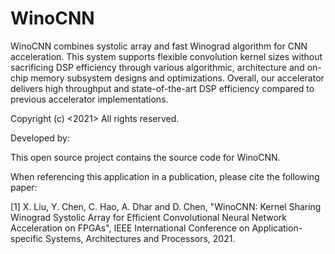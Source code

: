 # WinoCNN

WinoCNN combines systolic array and fast Winograd algorithm for CNN acceleration. This system supports flexible convolution kernel sizes without sacrificing DSP efficiency through various algorithmic, architecture and on-chip memory subsystem designs and optimizations. Overall, our accelerator delivers high throughput and state-of-the-art DSP efficiency compared to previous accelerator implementations.

Copyright (c) <2021> 
<University of Illinois at Urbana-Champaign>
All rights reserved.

Developed by: 		

<University of Illinois at Urbana-Champaign>
<http://dchen.ece.illinois.edu/>

This open source project contains the source code for WinoCNN.

When referencing this application in a publication, please cite the following paper:
  
[1] X. Liu, Y. Chen, C. Hao, A. Dhar and D. Chen, "WinoCNN: Kernel Sharing Winograd Systolic Array for Efficient Convolutional Neural Network Acceleration on FPGAs", IEEE International Conference on Application-specific Systems, Architectures and Processors, 2021. 




